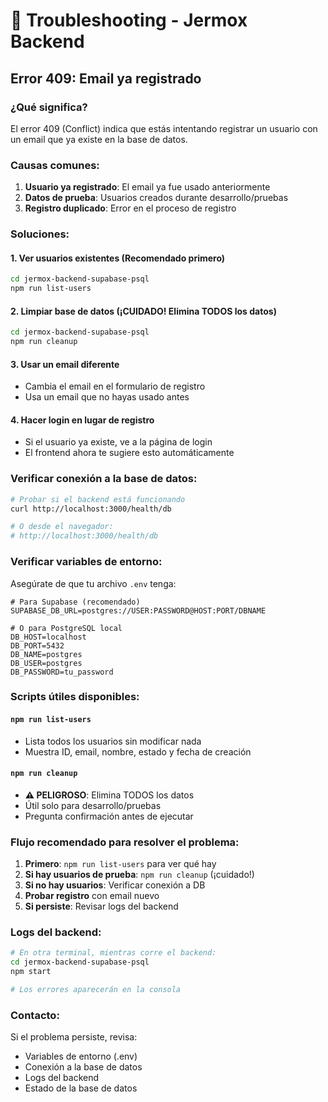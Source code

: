 # 🔧 Troubleshooting - Jermox Backend

## Error 409: Email ya registrado

### ¿Qué significa?
El error 409 (Conflict) indica que estás intentando registrar un usuario con un email que ya existe en la base de datos.

### Causas comunes:
1. **Usuario ya registrado**: El email ya fue usado anteriormente
2. **Datos de prueba**: Usuarios creados durante desarrollo/pruebas
3. **Registro duplicado**: Error en el proceso de registro

### Soluciones:

#### 1. **Ver usuarios existentes** (Recomendado primero)
```bash
cd jermox-backend-supabase-psql
npm run list-users
```

#### 2. **Limpiar base de datos** (¡CUIDADO! Elimina TODOS los datos)
```bash
cd jermox-backend-supabase-psql
npm run cleanup
```

#### 3. **Usar un email diferente**
- Cambia el email en el formulario de registro
- Usa un email que no hayas usado antes

#### 4. **Hacer login en lugar de registro**
- Si el usuario ya existe, ve a la página de login
- El frontend ahora te sugiere esto automáticamente

### Verificar conexión a la base de datos:
```bash
# Probar si el backend está funcionando
curl http://localhost:3000/health/db

# O desde el navegador:
# http://localhost:3000/health/db
```

### Verificar variables de entorno:
Asegúrate de que tu archivo `.env` tenga:
```env
# Para Supabase (recomendado)
SUPABASE_DB_URL=postgres://USER:PASSWORD@HOST:PORT/DBNAME

# O para PostgreSQL local
DB_HOST=localhost
DB_PORT=5432
DB_NAME=postgres
DB_USER=postgres
DB_PASSWORD=tu_password
```

### Scripts útiles disponibles:

#### `npm run list-users`
- Lista todos los usuarios sin modificar nada
- Muestra ID, email, nombre, estado y fecha de creación

#### `npm run cleanup`
- **⚠️ PELIGROSO**: Elimina TODOS los datos
- Útil solo para desarrollo/pruebas
- Pregunta confirmación antes de ejecutar

### Flujo recomendado para resolver el problema:

1. **Primero**: `npm run list-users` para ver qué hay
2. **Si hay usuarios de prueba**: `npm run cleanup` (¡cuidado!)
3. **Si no hay usuarios**: Verificar conexión a DB
4. **Probar registro** con email nuevo
5. **Si persiste**: Revisar logs del backend

### Logs del backend:
```bash
# En otra terminal, mientras corre el backend:
cd jermox-backend-supabase-psql
npm start

# Los errores aparecerán en la consola
```

### Contacto:
Si el problema persiste, revisa:
- Variables de entorno (.env)
- Conexión a la base de datos
- Logs del backend
- Estado de la base de datos
